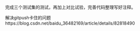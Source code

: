 完成三个测试集的测试，再加上对比试验，完善代码整理写好注释。

解决gitpush卡住的问题https://blog.csdn.net/baidu_36482169/article/details/82818490